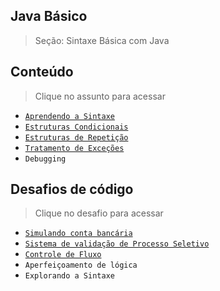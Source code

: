 ## Java Básico

> Seção: Sintaxe Básica com Java

## Conteúdo

> Clique no assunto para acessar
- [`Aprendendo a Sintaxe`](Java-basic)
- [`Estruturas Condicionais`](Estruturas-condicionais)
- [`Estruturas de Repetição`](Estruturas-repeticao)
- [`Tratamento de Exceções`](Estruturas-excepcionais)
- `Debugging`

## Desafios de código

> Clique no desafio para acessar
- [`Simulando conta bancária`](Conta-banco)
- [`Sistema de validação de Processo Seletivo`](Controle-candidatos)
- [`Controle de Fluxo`](Desafio-Controle-Fluxo)
- `Aperfeiçoamento de lógica`
- `Explorando a Sintaxe`
